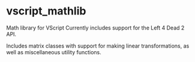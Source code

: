 # vscript_mathlib
Math library for VScript Currently includes support for the Left 4 Dead 2 API.

Includes matrix classes with support for making linear transformations, as well as miscellaneous utility functions.
